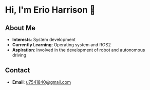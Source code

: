 # Hi, I'm Erio Harrison 👋

## About Me
- **Interests**: System development
- **Currently Learning**: Operating system and ROS2
- **Aspiration**: Involved in the development of robot and autonomous driving

## Contact
- **Email**: [u7541840@gmail.com](mailto:u7541840@gmail.com)

<!---
Erio-Harrison/Erio-Harrison is a ✨ special ✨ repository because its `README.md` (this file) appears on your GitHub profile.
--->
